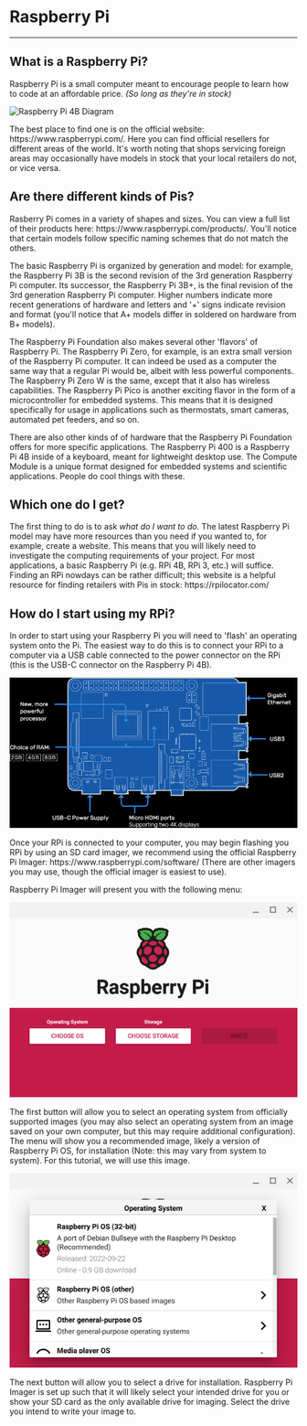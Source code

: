 # Raspberry Pi

---

## What is a Raspberry Pi?

<p>Raspberry Pi is a small computer meant to encourage people to learn how to code at an affordable price. <i>(So long as they're in stock)</i></p>
<img src="https://assets.raspberrypi.com/static/raspberry-pi-4-labelled-f5e5dcdf6a34223235f83261fa42d1e8.png" title="Raspberry Pi 4B Diagram" alt="Raspberry Pi 4B Diagram">
<p>The best place to find one is on the official website: https://www.raspberrypi.com/. Here you can find official resellers for different areas of the world. It's worth noting that shops servicing foreign areas may occasionally have models in stock that your local retailers do not, or vice versa.</p>

## Are there different kinds of Pis?

<p>Rasberry Pi comes in a variety of shapes and sizes. You can view a full list of their products here: https://www.raspberrypi.com/products/. You'll notice that certain models follow specific naming schemes that do not match the others.</p> 

<p>The basic Raspberry Pi is organized by generation and model: for example, the Raspberry Pi 3B is the second revision of the 3rd generation Raspberry Pi computer. Its successor, the Raspberry Pi 3B+, is the final revision of the 3rd generation Raspberry Pi computer. Higher numbers indicate more recent generations of hardware and letters and '+' signs indicate revision and format (you'll notice that A+ models differ in soldered on hardware from B+ models).</p>

<p>The Raspberry Pi Foundation also makes several other 'flavors' of Raspberry Pi. The Raspberry Pi Zero, for example, is an extra small version of the Raspberry Pi computer. It can indeed be used as a computer the same way that a regular Pi would be, albeit with less powerful components. The Raspberry Pi Zero W is the same, except that it also has wireless capabilities. The Raspberry Pi Pico is another exciting flavor in the form of a microcontroller for embedded systems. This means that it is designed specifically for usage in applications such as thermostats, smart cameras, automated pet feeders, and so on.</p>

<p>There are also other kinds of of hardware that the Raspberry Pi Foundation offers for more specific applications. The Raspberry Pi 400 is a Raspberry Pi 4B inside of a keyboard, meant for lightweight desktop use. The Compute Module is a unique format designed for embedded systems and scientific applications. People do cool things with these. </p>

## Which one do I get?

<p>The first thing to do is to ask <i> what do I want to do.</i> The latest Raspberry Pi model may have more resources than you need if you wanted to, for example, create a website. This means that you will likely need to investigate the computing requirements of your project. For most applications, a basic Raspberry Pi (e.g. RPi 4B, RPi 3, etc.) will suffice. Finding an RPi nowdays can be rather difficult; this website is a helpful resource for finding retailers with Pis in stock: https://rpilocator.com/</p>

## How do I start using my RPi?

<p>In order to start using your Raspberry Pi you will need to 'flash' an operating system onto the Pi. The easiest way to do this is to connect your RPi to a computer via a USB cable connected to the power connector on the RPi (this is the USB-C connector on the Raspberry Pi 4B).</p>

![The power supply is connected to the port parallel to the GPIO headers on a pi](pi-blueprint.png)

<p>Once your RPi is connected to your computer, you may begin flashing you RPi by using an SD card imager, we recommend using the official Raspberry Pi Imager: https://www.raspberrypi.com/software/ (There are other imagers you may use, though the official imager is easiest to use).</p>

<p>Raspberry Pi Imager will present you with the following menu:</p>

![The Raspberry Pi Imager Main Menu](rpi-imager-mainmenu.png)

<p>The first button will allow you to select an operating system from officially supported images (you may also select an operating system from an image saved on your own computer, but this may require additional configuration). The menu will show you a recommended image, likely a version of Raspberry Pi OS, for installation (Note: this may vary from system to system). For this tutorial, we will use this image.</p>

![The Raspberry Pi Imager OS Selection Menu](rpi-imager-osmenu.png)

<p>The next button will allow you to select a drive for installation. Raspberry Pi Imager is set up such that it will likely select your intended drive for you or show your SD card as the only available drive for imaging. Select the drive you intend to write your image to.</p>
